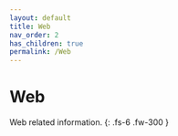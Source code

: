 ```yaml
---
layout: default
title: Web
nav_order: 2
has_children: true
permalink: /Web
---
```


# Web

Web related information.
{: .fs-6 .fw-300 }

